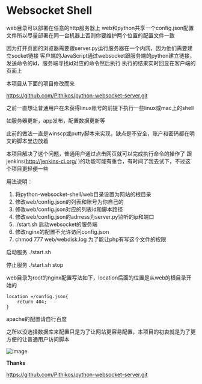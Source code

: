 Websocket Shell
=======================
 web目录可以部署在任意的http服务器上
 web和python共享一个config.json配置文件所以尽量部署在同一台机器上否则你要维护两个位置的配置文件一致
 
 因为打开页面的浏览器需要跟server.py运行服务器在一个内网，因为他们需要建立socket链接
 客户端的JavaScript通过websocket跟服务端的python建立链接，发送命令的id，服务端寻找id对应的命令然后执行
 执行的结果实时回显在客户端的页面上

本项目从下面的项目修改而来


https://github.com/Pithikos/python-websocket-server.git


之前一直想让普通用户在未获得linux账号的前提下执行一些linux或mac上的shell


如服务器更新，app发布，配置数据更新等


此前的做法一直是winscp或putty脚本来实现，缺点是不安全，账户和密码都在明文的脚本里边放着

本项目解决了这个问题，普通用户通过点击网页就可以完成执行命令的操作了
跟jenkins(http://jenkins-ci.org/ )的功能可能有重合，有时间了我去试下，不过这个项目更轻便一些




用法说明：

1. 	将python-websocket-shell/web目录设置为网站的根目录
2. 	修改web/config.json的列表和账号为你自己的
3. 	修改web/config.json对应的列表id和脚本路径
4. 	修改web/config.json的adrress为server.py监听的ip和端口
5. 	./start.sh 启动websocket的服务端
6. 	修改nginx的配置不允许访问config.json
7. 	chmod 777 web/webdisk.log 为了能让php有写这个文件的权限

启动服务 ./start.sh

停止服务 ./start.sh stop

web目录为root的nginx配置写法如下，location后面的位置是从web的根目录开始的

	location =/config.json{ 
		return 404; 
	} 
	
apache的配置请自行百度

之所以没选择数据库来配置只是为了让网站更容易配置，本项目的初衷就是为了更方便的让普通用户访问脚本

![image](https://github.com/zhulangen/python-websocket-shell/blob/master/shell.jpg)


**Thanks**

https://github.com/Pithikos/python-websocket-server.git
